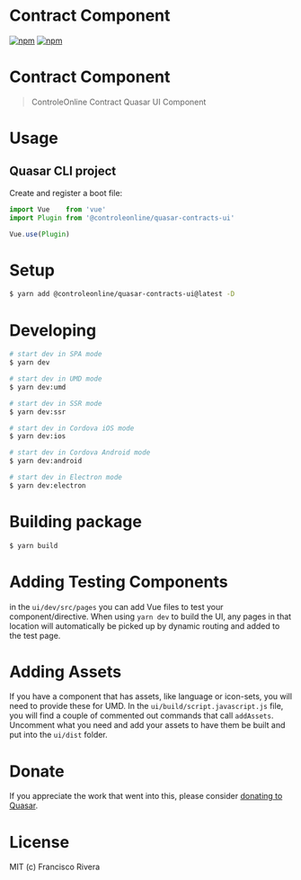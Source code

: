 # Contract Component

[![npm](https://img.shields.io/npm/v/@controleonline/quasar-contracts-ui.svg?label=@controleonline/quasar-contracts-ui)](https://www.npmjs.com/package/@controleonline/quasar-contracts-ui)
[![npm](https://img.shields.io/npm/dt/@controleonline/quasar-contracts-ui.svg)](https://www.npmjs.com/package/@controleonline/quasar-contracts-ui)

# Contract Component
> ControleOnline Contract Quasar UI Component

# Usage

## Quasar CLI project

Create and register a boot file:

```js
import Vue    from 'vue'
import Plugin from '@controleonline/quasar-contracts-ui'

Vue.use(Plugin)
```
# Setup
```bash
$ yarn add @controleonline/quasar-contracts-ui@latest -D
```

# Developing
```bash
# start dev in SPA mode
$ yarn dev

# start dev in UMD mode
$ yarn dev:umd

# start dev in SSR mode
$ yarn dev:ssr

# start dev in Cordova iOS mode
$ yarn dev:ios

# start dev in Cordova Android mode
$ yarn dev:android

# start dev in Electron mode
$ yarn dev:electron
```

# Building package
```bash
$ yarn build
```

# Adding Testing Components
in the `ui/dev/src/pages` you can add Vue files to test your component/directive. When using `yarn dev` to build the UI, any pages in that location will automatically be picked up by dynamic routing and added to the test page.

# Adding Assets
If you have a component that has assets, like language or icon-sets, you will need to provide these for UMD. In the `ui/build/script.javascript.js` file, you will find a couple of commented out commands that call `addAssets`. Uncomment what you need and add your assets to have them be built and put into the `ui/dist` folder.

# Donate
If you appreciate the work that went into this, please consider [donating to Quasar](https://donate.quasar.dev).

# License
MIT (c) Francisco Rivera
